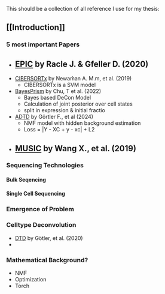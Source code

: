 This should be a collection of all reference I use for my thesis: 

## [[Introduction]]
### 5 most important Papers
- [EPIC](https://doi.org/10.1007/978-1-0716-0327-7_17) by Racle J. & Gfeller D. (2020) 
	- 
- [CIBERSORTx](https://doi.org/10.1038/s41587-019-0114-2) by Newaḿan A. M.m, et al. (2019)
	- CIBERSORTx is a SVM model 
- [BayesPrism](https://doi.org/10.1038/s43018-022-00356-3) by Chu, T et al. (2022)
	-  Bayes based DeCon Model
	- Calculation of joint posterior over cell states
	- split in expression & initial fractio
- [ADTD](https://doi.org/10.1093/bioinformatics/btae263) by Görtler F., et al (2024)
	-  NMF model with hidden background estimation
	-  Loss = |Y - XC + y - xc| + L2 
- [MUSIC](https://doi.org/10.1038/s41467-018-08023-x) by Wang X., et al. (2019)
	- 

### Sequencing Technologies
#### Bulk Seqencing
#### Single Cell Sequencing

### Emergence of Problem

### Celltype Deconvolution

- [DTD](https://doi.org/10.1089/cmb.2019.0462) by Götler, et al. (2020)
- 

### Mathematical Background?
- NMF
- Optimization
- Torch